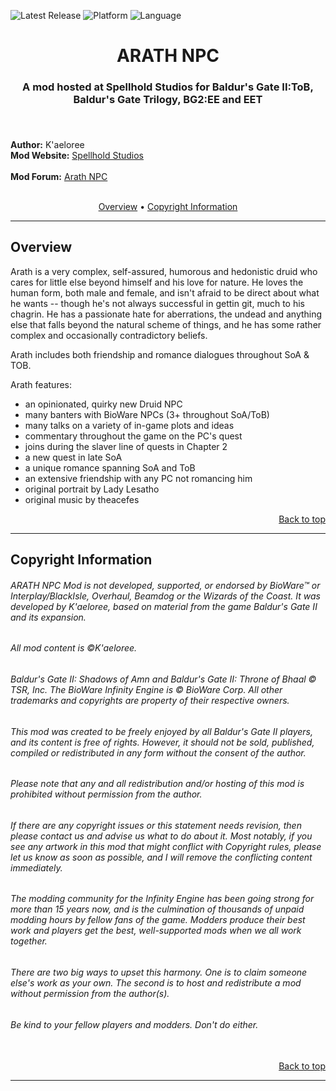 ![Latest Release](https://img.shields.io/github/v/release/spellholdstudios/Arath_NPC?include_prereleases&color=darkred)<a name="top" id="top">
![Platform](https://img.shields.io/static/v1?label=platform&message=windows%20%7C%20Mac%20%7C%20linux&color=informational)
![Language](https://img.shields.io/static/v1?label=language&message=English%20%7C%20Russian&color=limegreen)


<div align="center"><h1>ARATH NPC</h1>

<h3>A mod hosted at Spellhold Studios for Baldur's Gate II:ToB, Baldur's Gate Trilogy, BG2:EE and EET<h3>

</div><br />


**Author:** K'aeloree  
**Mod Website:** <a href="http://www.spellholdstudios.net/ie/Arath">Spellhold Studios</a><br /><br />
**Mod Forum:** <a href="http://www.shsforums.net/forum/624-arath/">Arath NPC</a><br /><br />


<div align="center">
<a href="#intro">Overview</a> &#8226; <a href="#credits">Copyright Information</a></br>
</div>

<hr>


## <a name="intro" id="intro"></a>Overview

Arath is a very complex, self-assured, humorous and hedonistic druid who cares for little else beyond himself and his love for nature. He loves the human form, both male and female, and isn't afraid to be direct about what he wants -- though he's not always successful in gettin git, much to his chagrin. He has a passionate hate for aberrations, the undead and anything else that falls beyond the natural scheme of things, and he has some rather complex and occasionally contradictory beliefs.

Arath includes both friendship and romance dialogues throughout SoA & TOB.

Arath features:

  - an opinionated, quirky new Druid NPC
  - many banters with BioWare NPCs (3+ throughout SoA/ToB)
  - many talks on a variety of in-game plots and ideas
  - commentary throughout the game on the PC's quest
  - joins during the slaver line of quests in Chapter 2
  - a new quest in late SoA
  - a unique romance spanning SoA and ToB
  - an extensive friendship with any PC not romancing him
  - original portrait by Lady Lesatho
  - original music by theacefes


<div align="right"><a href="#top">Back to top</a></div>


<hr>



## <a name="credits" id="credits"></a>Copyright Information

###### ARATH NPC Mod is not developed, supported, or endorsed by BioWare&trade; or Interplay/BlackIsle, Overhaul, Beamdog or the Wizards of the Coast. It was developed by K'aeloree, based on material from the game Baldur's Gate II and its expansion.
###### All mod content is &copy;K'aeloree.
###### Baldur's Gate II: Shadows of Amn and Baldur's Gate II: Throne of Bhaal &copy; TSR, Inc. The BioWare Infinity Engine is &copy; BioWare Corp. All other trademarks and copyrights are property of their respective owners.

###### This mod was created to be freely enjoyed by all Baldur's Gate II players, and its content is free of rights. However, it should not be sold, published, compiled or redistributed in any form without the consent of the author.
###### Please note that any and all redistribution and/or hosting of this mod is prohibited without permission from the author.

###### If there are any copyright issues or this statement needs revision, then please contact us and advise us what to do about it. Most notably, if you see any artwork in this mod that might conflict with Copyright rules, please let us know as soon as possible, and I will remove the conflicting content immediately.

###### The modding community for the Infinity Engine has been going strong for more than 15 years now, and is the culmination of thousands of unpaid modding hours by fellow fans of the game. Modders produce their best work and players get the best, well-supported mods when we all work together.
###### There are two big ways to upset this harmony. One is to claim someone else's work as your own. The second is to host and redistribute a mod without permission from the author(s).
###### Be kind to your fellow players and modders. Don't do either.</br></br>
<div align="right"><a href="#top">Back to top</a></div>


<hr>
